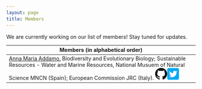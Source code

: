 ```yaml
---
layout: page
title: Members
---
```


We are currently working on our list of members! Stay tuned for updates.

|Members (in alphabetical order) |
|--------|
|[Anna  Maria Addamo.](https://www.researchgate.net/profile/Anna_Addamo/info) Biodiversity and Evolutionary Biology; Sustainable Resources - Water and Marine Resources, National Musuem of Natural Science MNCN (Spain); European Commission JRC (Italy). [<img src = '/img/GitHub-Mark-32px.png'>](http://github.com/AMA)[<img src = '/img/twitter-squared.png'>](https://twitter.com/AMAddamo)|
